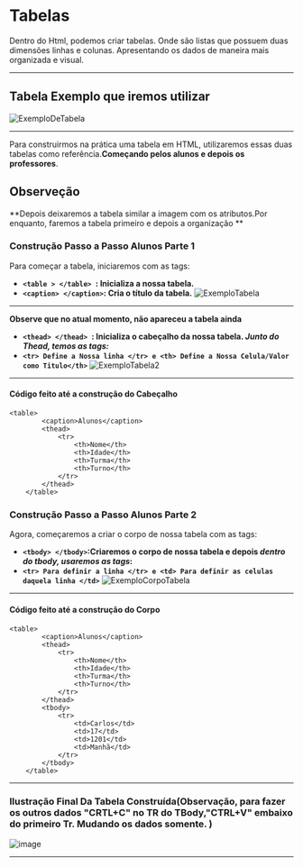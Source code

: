 # Tabelas
Dentro do Html, podemos criar tabelas. Onde são listas que possuem duas dimensões linhas e colunas. Apresentando os dados de maneira mais organizada e visual.
***
## Tabela Exemplo que iremos utilizar
![ExemploDeTabela](https://github.com/Karlos-Eduardo-Mrqs/Construcao-Html-Css-Javascript/assets/172524894/076d9f07-f3b6-435b-a5f0-4bc7f43996dc)
***
Para construirmos na prática uma tabela em HTML, utilizaremos essas duas tabelas como referência.**Começando pelos alunos e depois os professores**. 
## Observeção
**Depois deixaremos a tabela similar a imagem com os atributos.Por enquanto, faremos a tabela primeiro e depois a organização **

### Construção Passo a Passo Alunos Parte 1
Para começar a tabela, iniciaremos com as tags:
- **``<table > </table> ``: Inicializa a nossa tabela.**
- **``<caption> </caption>``: Cria o título da tabela.**
![ExemploTabela](https://github.com/Karlos-Eduardo-Mrqs/Construcao-Html-Css-Javascript/assets/172524894/9a3e93c4-a3b1-4c45-9042-c1b743d46b8c)
***
**Observe que no atual momento, não apareceu a tabela ainda**
- **``<thead> </thead> ``: Inicializa o cabeçalho da nossa tabela. _Junto do Thead, temos as tags:_**
- **``<tr> Define a Nossa linha </tr> e <th> Define a Nossa Celula/Valor como Titulo</th>``** 
![ExemploTabela2](https://github.com/Karlos-Eduardo-Mrqs/Construcao-Html-Css-Javascript/assets/172524894/964f5b5e-00b1-4ae0-9a58-5d45b48fee8c)
***
#### Código feito até a construção do Cabeçalho
```
<table>
        <caption>Alunos</caption>
        <thead>
            <tr>
                <th>Nome</th>
                <th>Idade</th>
                <th>Turma</th>
                <th>Turno</th>
            </tr>
        </thead>
    </table>
```
### Construção Passo a Passo Alunos Parte 2
Agora, começaremos a criar o corpo de nossa tabela com as tags:
- **``<tbody> </tbody>``:Criaremos o corpo de nossa tabela e depois _dentro do tbody, usaremos as tags_:**
- **``<tr> Para definir a linha </tr> e <td> Para definir as celulas daquela linha </td>``**
![ExemploCorpoTabela](https://github.com/Karlos-Eduardo-Mrqs/Construcao-Html-Css-Javascript/assets/172524894/64f89971-c38b-4f25-a11e-c066ad3c66fa)
***
#### Código feito até a construção do Corpo
```
<table>
        <caption>Alunos</caption>
        <thead>
            <tr>
                <th>Nome</th>
                <th>Idade</th>
                <th>Turma</th>
                <th>Turno</th>
            </tr>
        </thead>
        <tbody>
            <tr>
                <td>Carlos</td>
                <td>17</td>
                <td>1201</td>
                <td>Manhã</td>
            </tr>
        </tbody>
    </table>
```
***
### Ilustração Final Da Tabela Construída(Observação, para fazer os outros dados "CRTL+C" no TR do TBody,"CTRL+V" embaixo do primeiro Tr. Mudando os dados somente. )
![image](https://github.com/Karlos-Eduardo-Mrqs/Construcao-Html-Css-Javascript/assets/172524894/f96549d1-4082-4ad6-9555-b878a1667a60)
***
